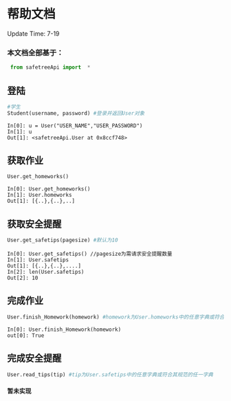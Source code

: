 # 帮助文档

Update Time: 7-19

### 本文档全部基于：

```python
 from safetreeApi import  *
```

## 登陆

```python
#学生
Student(username, password) #登录并返回User对象
```

```
In[0]: u = User("USER_NAME","USER_PASSWORD")
In[1]: u
Out[1]: <safetreeApi.User at 0x8ccf748> 
```

## 获取作业

```python
User.get_homeworks()
```

```
In[0]: User.get_homeworks()
In[1]: User.homeworks
Out[1]: [{..},{..},..]
```

## 获取安全提醒

```python
User.get_safetips(pagesize) #默认为10
```

```
In[0]: User.get_safetips() //pagesize为需请求安全提醒数量
In[1]: User.safetips
Out[1]: [{..},{..},....]
In[2]: len(User.safetips)
Out[2]: 10
```

## 完成作业

```python
User.finish_Homework(homework) #homework为User.homeworks中的任意字典或符合其规范的任一字典
```

```
In[0]: User.finish_Homework(homework)
out[0]: True
```

## 完成安全提醒

```python
User.read_tips(tip) #tip为User.safetips中的任意字典或符合其规范的任一字典
```

#### 暂未实现

